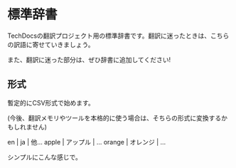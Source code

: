# 標準辞書

TechDocsの翻訳プロジェクト用の標準辞書です。翻訳に迷ったときは、こちらの訳語に寄せていきましょう。

また、翻訳に迷った部分は、ぜひ辞書に追加してください!


## 形式

暫定的にCSV形式で始めます。

(今後、翻訳メモリやツールを本格的に使う場合は、そちらの形式に変換するかもしれません)

en | ja | 他...
apple | アップル | ...
orange | オレンジ | ...

シンプルにこんな感じで。
